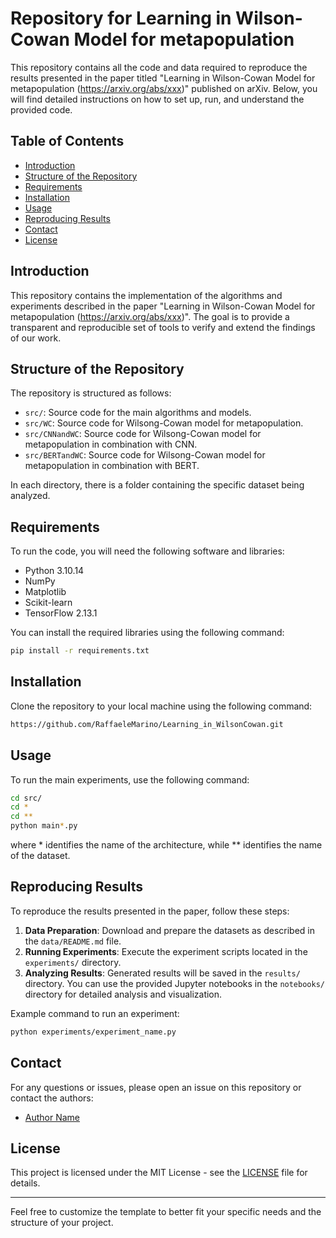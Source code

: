 # Repository for Learning in Wilson-Cowan Model for metapopulation

This repository contains all the code and data required to reproduce the results presented in the paper titled "Learning in Wilson-Cowan Model for metapopulation (https://arxiv.org/abs/xxx)" published on arXiv. Below, you will find detailed instructions on how to set up, run, and understand the provided code.

## Table of Contents

- [Introduction](#introduction)
- [Structure of the Repository](#structure-of-the-repository)
- [Requirements](#requirements)
- [Installation](#installation)
- [Usage](#usage)
- [Reproducing Results](#reproducing-results)
- [Contact](#contact)
- [License](#license)

## Introduction

This repository contains the implementation of the algorithms and experiments described in the paper "Learning in Wilson-Cowan Model for metapopulation (https://arxiv.org/abs/xxx)". The goal is to provide  a transparent and reproducible set of tools to verify and extend the findings of our work.

## Structure of the Repository

The repository is structured as follows:

- `src/`: Source code for the main algorithms and models.
- `src/WC`: Source code for Wilsong-Cowan model for metapopulation.
- `src/CNNandWC`: Source code for Wilsong-Cowan model for metapopulation in combination with CNN.
- `src/BERTandWC`: Source code for Wilsong-Cowan model for metapopulation in combination with BERT.
  
In each directory, there is a folder containing the specific dataset being analyzed.
## Requirements

To run the code, you will need the following software and libraries:

- Python 3.10.14
- NumPy
- Matplotlib
- Scikit-learn
- TensorFlow 2.13.1

You can install the required libraries using the following command:

```bash
pip install -r requirements.txt
```

## Installation

Clone the repository to your local machine using the following command:

```bash
https://github.com/RaffaeleMarino/Learning_in_WilsonCowan.git
```

## Usage

To run the main experiments, use the following command:

```bash
cd src/
cd *
cd **
python main*.py
```
where * identifies the name of the architecture, while ** identifies the name of the dataset.

## Reproducing Results

To reproduce the results presented in the paper, follow these steps:

1. **Data Preparation**: Download and prepare the datasets as described in the `data/README.md` file.
2. **Running Experiments**: Execute the experiment scripts located in the `experiments/` directory.
3. **Analyzing Results**: Generated results will be saved in the `results/` directory. You can use the provided Jupyter notebooks in the `notebooks/` directory for detailed analysis and visualization.

Example command to run an experiment:

```bash
python experiments/experiment_name.py
```

## Contact

For any questions or issues, please open an issue on this repository or contact the authors:

- [Author Name](mailto:author@example.com)

## License

This project is licensed under the MIT License - see the [LICENSE](LICENSE) file for details.

---

Feel free to customize the template to better fit your specific needs and the structure of your project.
